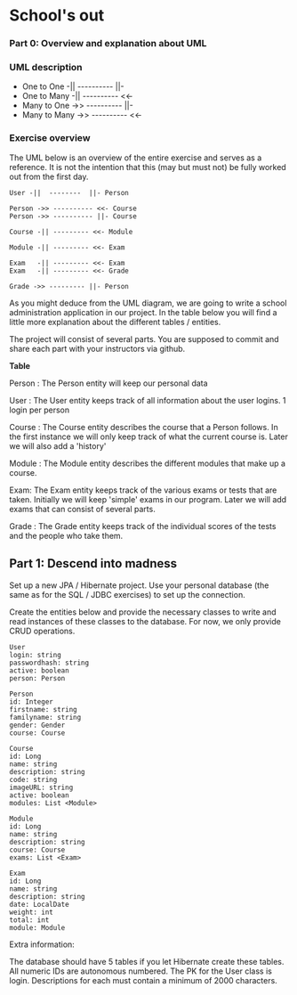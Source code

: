 # School's out

### Part 0: Overview and explanation about UML

### UML description

* One to One  -||  ----------  ||- 
* One to Many -||  ----------  <<-
* Many to One ->>  ----------  ||-
* Many to Many ->>  ----------  <<-

### Exercise overview

The UML below is an overview of the entire exercise and serves as a reference. It is not the intention that this (may but must not) be
fully worked out from the first day.

```
User -||  --------  ||- Person 
```

```
Person ->> ---------- <<- Course
Person ->> ---------- ||- Course
```

```
Course -|| --------- <<- Module
```

```
Module -|| --------- <<- Exam
```

```
Exam   -|| --------- <<- Exam
Exam   -|| --------- <<- Grade
```

```
Grade ->> --------- ||- Person
```


As you might deduce from the UML diagram, we are going to write a school administration application in our project. In the table below
you will find a little more explanation about the different tables / entities.

The project will consist of several parts. You are supposed to commit and share each part with your instructors via github.


**Table**

Person : The Person entity will keep our personal data

User : The User entity keeps track of all information about the user logins. 1 login per person

Course : The Course entity describes the course that a Person follows. In the first instance we will only keep track of what the current course is. Later we will also add a 'history'

Module : The Module entity describes the different modules that make up a course.

Exam: The Exam entity keeps track of the various exams or tests that are taken. Initially we will keep 'simple' exams in our
program. Later we will add exams that can consist of several parts.

Grade : The Grade entity keeps track of the individual scores of the tests and the people who take them.

## Part 1: Descend into madness

Set up a new JPA / Hibernate project. Use your personal database (the same as for the SQL / JDBC exercises) to set up the connection.

Create the entities below and provide the necessary classes to write and read instances of these classes to the database. For now, we
only provide CRUD operations.

```
User
login: string
passwordhash: string
active: boolean
person: Person
```

```
Person
id: Integer
firstname: string
familyname: string
gender: Gender
course: Course
```

```
Course
id: Long
name: string
description: string
code: string
imageURL: string
active: boolean
modules: List <Module>
```

```
Module
id: Long
name: string
description: string
course: Course
exams: List <Exam>
```

```
Exam
id: Long
name: string
description: string
date: LocalDate
weight: int
total: int
module: Module
```

Extra information:

The database should have 5 tables if you let Hibernate create these tables. All numeric IDs are autonomous
numbered. The PK for the User class is login. Descriptions for each must contain a minimum of 2000 characters.


